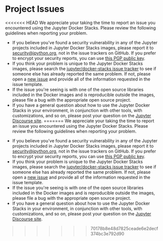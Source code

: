 # Project Issues

<<<<<<< HEAD
We appreciate your taking the time to report an issue you encountered using the
Jupyter Docker Stacks. Please review the following guidelines when reporting
your problem.

* If you believe you’ve found a security vulnerability in any of the Jupyter
  projects included in Jupyter Docker Stacks images, please report it to
  [security@ipython.org](mailto:security@iypthon.org), not in the issue trackers
  on GitHub. If you prefer to encrypt your security reports, you can use [this
  PGP public
  key](https://jupyter-notebook.readthedocs.io/en/stable/_downloads/ipython_security.asc).
* If you think your problem is unique to the Jupyter Docker Stacks images,
  please search the [jupyter/docker-stacks issue
  tracker](https://github.com/jupyter/docker-stacks/issues) to see if someone
  else has already reported the same problem. If not, please open a [new
  issue](https://github.com/jupyter/docker-stacks/issues/new) and provide all of
  the information requested in the issue template.
* If the issue you're seeing is with one of the open source libraries included
  in the Docker images and is reproducible outside the images, please file a bug
  with the appropriate open source project.
* If you have a general question about how to use the Jupyter Docker Stacks in
  your environment, in conjunction with other tools, with customizations, and so
  on, please post your question on the [Jupyter Discourse
  site](https://discourse.jupyter.org).
=======
We appreciate your taking the time to report an issue you encountered using the Jupyter Docker Stacks.
Please review the following guidelines when reporting your problem.

- If you believe you’ve found a security vulnerability in any of the Jupyter projects included in Jupyter Docker Stacks images,
  please report it to [security@ipython.org](mailto:security@iypthon.org), not in the issue trackers on GitHub.
  If you prefer to encrypt your security reports, you can use [this PGP public key](https://github.com/jupyter/jupyter.github.io/blob/master/assets/ipython_security.asc).
- If you think your problem is unique to the Jupyter Docker Stacks images,
  please search the [jupyter/docker-stacks issue tracker](https://github.com/jupyter/docker-stacks/issues)
  to see if someone else has already reported the same problem.
  If not, please open a [new issue](https://github.com/jupyter/docker-stacks/issues/new) and provide all of the information requested in the issue template.
- If the issue you're seeing is with one of the open source libraries included in the Docker images and is reproducible outside the images,
  please file a bug with the appropriate open source project.
- If you have a general question about how to use the Jupyter Docker Stacks in your environment,
  in conjunction with other tools, with customizations, and so on,
  please post your question on the [Jupyter Discourse site](https://discourse.jupyter.org).
>>>>>>> 70178b8e48d7825ceade6e2decf374bc3e792d90
